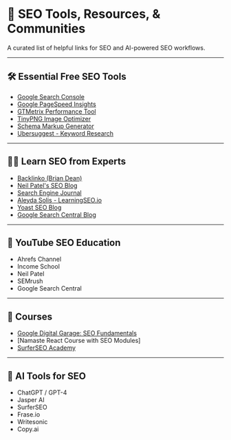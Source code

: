 # 🔗 SEO Tools, Resources, & Communities

A curated list of helpful links for SEO and AI-powered SEO workflows.

---

## 🛠 Essential Free SEO Tools
- [Google Search Console](https://search.google.com/search-console/about)
- [Google PageSpeed Insights](https://pagespeed.web.dev/)
- [GTMetrix Performance Tool](https://gtmetrix.com/)
- [TinyPNG Image Optimizer](https://tinypng.com/)
- [Schema Markup Generator](https://technicalseo.com/tools/schema-markup-generator/)
- [Ubersuggest - Keyword Research](https://neilpatel.com/ubersuggest/)

---

## 🧑‍🏫 Learn SEO from Experts
- [Backlinko (Brian Dean)](https://backlinko.com/)
- [Neil Patel's SEO Blog](https://neilpatel.com/blog/)
- [Search Engine Journal](https://www.searchenginejournal.com/)
- [Aleyda Solis - LearningSEO.io](https://learningseo.io/)
- [Yoast SEO Blog](https://yoast.com/seo-blog/)
- [Google Search Central Blog](https://developers.google.com/search/blog)

---

## 🎥 YouTube SEO Education
- Ahrefs Channel
- Income School
- Neil Patel
- SEMrush
- Google Search Central

---

## 🧠 Courses
- [Google Digital Garage: SEO Fundamentals](https://learndigital.withgoogle.com/digitalgarage/course/fundamentals-of-digital-marketing)
- [Namaste React Course with SEO Modules]
- [SurferSEO Academy](https://surferseo.com/academy/)

---

## 📖 AI Tools for SEO
- ChatGPT / GPT-4
- Jasper AI
- SurferSEO
- Frase.io
- Writesonic
- Copy.ai

